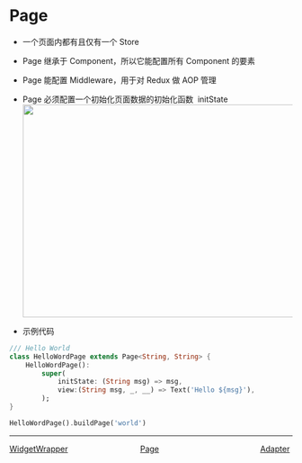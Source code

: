 # Page

-   一个页面内都有且仅有一个 Store
-   Page 继承于 Component，所以它能配置所有 Component 的要素
-   Page 能配置 Middleware，用于对 Redux 做 AOP 管理
-   Page 必须配置一个初始化页面数据的初始化函数  initState
    <img src="https://img.alicdn.com/tfs/TB1ASfDJ9zqK1RjSZFHXXb3CpXa-1636-756.png" width="818px" height="378px">

-   示例代码

```dart
/// Hello World
class HelloWordPage extends Page<String, String> {
    HelloWordPage():
        super(
            initState: (String msg) => msg,
            view:(String msg, _, __) => Text('Hello ${msg}'),
        );
}

HelloWordPage().buildPage('world')
```
---
<div style="width:100%;height:40px;">
    <a style="width:33%;float:left;" href="./Widget-Wrapper-cn.md">WidgetWrapper</a>
    <a style="width:33%;float:left;text-align:center;" href="./Page-cn.md">Page</a>
    <a style="width:33%;float:left;text-align:right;" href="./Adapter-cn.md">Adapter</a>
</div>